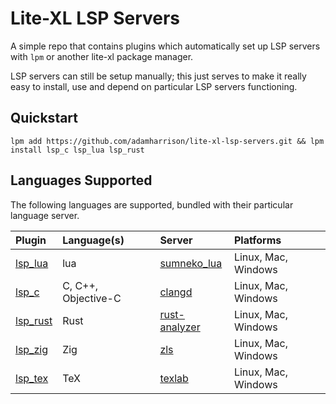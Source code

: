 # Lite-XL LSP Servers

A simple repo that contains plugins which automatically set up LSP servers with `lpm` or another
lite-xl package manager.

LSP servers can still be setup manually; this just serves to make it really easy to install, use
and depend on particular LSP servers functioning.

## Quickstart

```
lpm add https://github.com/adamharrison/lite-xl-lsp-servers.git && lpm install lsp_c lsp_lua lsp_rust
```

## Languages Supported

The following languages are supported, bundled with their particular language server.

| Plugin                                       | Language(s)          | Server                                                          | Platforms
| :------------------------------------------- | :------------------- | :-------------------------------------------------------------- | :--------
| [lsp_lua](/plugins/lsp_lua.lua?raw=1)        | lua                  | [sumneko_lua](https://github.com/sumneko/lua-language-server)   | Linux, Mac, Windows
| [lsp_c](/plugins/lsp_c.lua?raw=1)            | C, C++, Objective-C  | [clangd](https://github.com/clangd/clangd)                      | Linux, Mac, Windows
| [lsp_rust](/plugins/lsp_rust.lua?raw=1)      | Rust                 | [rust-analyzer](https://github.com/rust-lang/rust-analyzer)     | Linux, Mac, Windows
| [lsp_zig](/plugins/lsp_zig.lua?raw=1)        | Zig                  | [zls](https://github.com/zigtools/zls)                          | Linux, Mac, Windows
| [lsp_tex](/plugins/lsp_tex.lua?raw=1)        | TeX                  | [texlab](https://github.com/latex-lsp/texlab)                  | Linux, Mac, Windows
